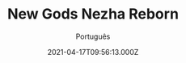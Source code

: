 ---
id: '6797b33e-5278-4d91-8ca3-fb5fb1046508'
type: 'movie' # Filme, Série, Anime
title: "New Gods Nezha Reborn"
synopsis: ["Nezha, um fã de corridas que ganha a vida como entregador, encontra velhos inimigos e precisa redescobrir seus poderes para proteger a família e os amigos.",
]
originalTitle: "新神榜：哪吒重生"
date: '2021-04-17T09:56:13.000Z'
update: '2021-04-17T09:56:13.000Z'
releaseDate: '2021-02-06T03:00:00.000Z'
imdb:
  rating: '6.9' # 8.5
  id: '' # tt0470752
duration: '1h 56 Min'
trailer:
  urls: [
    'drd5Lnl0w6I',
  ]
tags: ['1080p']
genre: ['Ação', 'Animação', 'Fantasia'] #
quality: 'WEB-DL' # BluRay, WEB-DL, HDTV, WEB-DL4K, WEB-DLe
format: 'MKV' # MKV, MP4, TS
audio: 'Português, Chinês' # Dublado, Legendado, Dual Audio, Dub & Leg
subtitle: 'Português' # Português, inglês,
size: '4.4 GB' # 4.8 GB
audioQuality: 10
videoQuality: 10
directors: []
#  - name: 'Lana Wachowski'
#    image: ''
#  - name: 'Lilly Wachowski'
#    image: ''
cast: []
#  - name: 'Keanu Reeves'
#    image: ''
#    characterName: 'Neo'
writers: []
#  - name: ''
#    image: ''
maturityRating:
  age: '' # L , 10, 12, 14, 16, 18
  topics: [''] # Violence, Illegal drugs, Inappropriate Language, Legal Drugs, Sexual Content, Extreme Violence
###########################################
download:
  
  - url: 'magnet:?xt=urn:btih:58cb0ff12ef3363909be206d4dd436622abf61fe&dn=New_Gods_Nezha_Reborn.2021.1080p.WEB-DL.x264.DUAL.COMANDO.TO&tr=udp%3a%2f%2fpublic.popcorn-tracker.org%3a6969%2fannounce&tr=udp%3a%2f%2ftracker.internetwarriors.net%3a1337%2fannounce&tr=udp%3a%2f%2ftracker.opentrackr.org%3a1337%2fannounce&tr=udp%3a%2f%2fexodus.desync.com%3a6969%2fannounce&tr=udp%3a%2f%2fretracker.lanta-net.ru%3a2710%2fannounce&tr=udp%3a%2f%2fopen.stealth.si%3a80%2fannounce&tr=udp%3a%2f%2fwww.torrent.eu.org%3a451%2fannounce&tr=udp%3a%2f%2fopentracker.i2p.rocks%3a6969%2fannounce&tr=http%3a%2f%2ftracker.opentrackr.org%3a1337%2fannounce&tr=udp%3a%2f%2f3rt.tace.ru%3a60889%2fannounce'
    resolution: '1080p' # 720p, 1080p, 4K,
    audio: 'Dual Áudio' # Dublado, Legendado, Dual Audio
    size: '' # 4.8 GB
    quality: '' # BluRay, WEB-DL
    format: '' # MKV
images:
  cover: '/assets/movies/new-gods-nezha-reborn.jpg'
  background: '/assets/movies/'
---